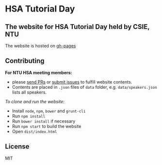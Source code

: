 HSA Tutorial Day
================

The website for HSA Tutorial Day held by CSIE, NTU
--------------------------------------------------

The website is hosted on [gh-pages](http://teaualune.github.io/hsa-tutorial-day)


Contributing
------------

**For NTU HSA meeting members:**

* please [send PRs](https://github/teaualune/hsa-tutorial-day/pulls) or [submit issues](https://github/teaualune/hsa-tutorial-day/issues) to fulfill website contents.
* Contents are placed in `.json` files of `data` folder, e.g. `data/speakers.json` lists all speakers.

*To clone and run the website:*

* Install `node`, `npm`, `bower` and `grunt-cli`
* Run `npm install`
* Run `bower install` if necessary
* Run `npm start` to build the website
* Open `dist/index.html`

License
-------

MIT
